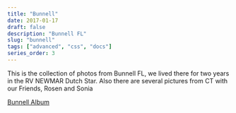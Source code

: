 ```yaml
---
title: "Bunnell"
date: 2017-01-17
draft: false
description: "Bunnell FL"
slug: "bunnell"
tags: ["advanced", "css", "docs"]
series_order: 3
---
```


This is the collection of photos from Bunnell FL, we lived there for two years in the RV NEWMAR Dutch Star. Also there are several pictures from CT with our Friends, Rosen and Sonia

[Bunnell Album](https://goo.gl/photos/esmeY9ykw7pCsnv96)
